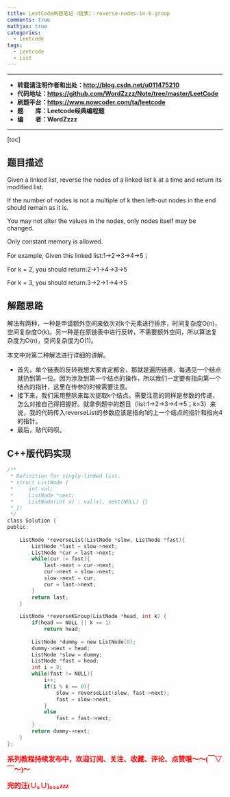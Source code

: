 ```yaml
---
title: LeetCode刷题笔记（链表）：reverse-nodes-in-k-group
comments: true
mathjax: true
categories:
  - Leetcode
tags:
  - Leetcode
  - List
---
```


----------

- **转载请注明作者和出处：http://blog.csdn.net/u011475210**
- **代码地址：https://github.com/WordZzzz/Note/tree/master/LeetCode**
- **刷题平台：https://www.nowcoder.com/ta/leetcode**
- **题&emsp;&emsp;库：Leetcode经典编程题**
- **编&emsp;&emsp;者：WordZzzz**

----------

[toc]

## 题目描述

Given a linked list, reverse the nodes of a linked list k at a time and return its modified list.

If the number of nodes is not a multiple of k then left-out nodes in the end should remain as it is.

You may not alter the values in the nodes, only nodes itself may be changed.

Only constant memory is allowed.

For example,
Given this linked list:1->2->3->4->5；

For k = 2, you should return:2->1->4->3->5

For k = 3, you should return:3->2->1->4->5

## 解题思路

解法有两种，一种是申请额外空间来依次对k个元素进行排序，时间复杂度O(n)，空间复杂度O(k)。另一种是在原链表中进行反转，不需要额外空间，所以算法复杂度为O(n)，空间复杂度为O(1)。

本文中对第二种解法进行详细的讲解。

- 首先，单个链表的反转我想大家肯定都会，那就是遍历链表，每遇见一个结点就扔到第一位。因为涉及到第一个结点的操作，所以我们一定要有指向第一个结点的指针，这里在传参的时候需要注意。
- 接下来，我们采用整除来每次提取k个结点。需要注意的同样是参数的传递，怎么对接自己得把握好。就拿例题中的题目（list:1->2->3->4->5；k=3）来说，我的代码传入reverseList的参数应该是指向1的上一个结点的指针和指向4的指针。
- 最后，贴代码呗。

## C++版代码实现

```c
/**
 * Definition for singly-linked list.
 * struct ListNode {
 *     int val;
 *     ListNode *next;
 *     ListNode(int x) : val(x), next(NULL) {}
 * };
 */
class Solution {
public:
    
    ListNode *reverseList(ListNode *slow, ListNode *fast){
        ListNode *last = slow->next;
        ListNode *cur = last->next;
        while(cur != fast){
            last->next = cur->next;
            cur->next = slow->next;
            slow->next = cur;
            cur = last->next;
        }
        return last;
    }
    
    ListNode *reverseKGroup(ListNode *head, int k) {
        if(head == NULL || k == 1)
            return head;
        
        ListNode *dummy = new ListNode(0);
        dummy->next = head;
        ListNode *slow = dummy;
        ListNode *fast = head;
        int i = 0;
        while(fast != NULL){
            i++;
            if(i % k == 0){
                slow = reverseList(slow, fast->next);
                fast = slow->next;
            }
            else
                fast = fast->next;
        }
        return dummy->next;
    }
};
```

**<font color="red" size=3 face="仿宋">系列教程持续发布中，欢迎订阅、关注、收藏、评论、点赞哦～～(￣▽￣～)～</font>**

**<font color="red" size=3 face="仿宋">完的汪(∪｡∪)｡｡｡zzz</font>**